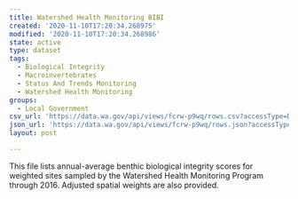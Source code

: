 ```yaml
---
title: Watershed Health Monitoring BIBI
created: '2020-11-10T17:20:34.268975'
modified: '2020-11-10T17:20:34.268986'
state: active
type: dataset
tags:
  - Biological Integrity
  - Macroinvertebrates
  - Status And Trends Monitoring
  - Watershed Health Monitoring
groups:
  - Local Government
csv_url: 'https://data.wa.gov/api/views/fcrw-p9wq/rows.csv?accessType=DOWNLOAD'
json_url: 'https://data.wa.gov/api/views/fcrw-p9wq/rows.json?accessType=DOWNLOAD'
layout: post

---
```

This file lists annual-average benthic biological integrity scores for weighted sites sampled by the Watershed Health Monitoring Program through 2016. Adjusted spatial weights are also provided.
